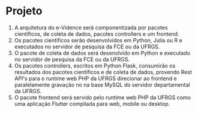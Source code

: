 # Projeto

1. A arquitetura do e-Vidence será componentizada por pacotes científicos, de coleta de dados, pacotes controllers e um frontend.
2. Os pacotes científicos serão desenvolvidos em Python, Julia ou R e executados no servidor de pesquisa da FCE ou da UFRGS.
3. O pacote de coleta de dados será desenolvido em Python e executado no servidor de pesquisa da FCE ou da UFRGS.
4. Os pacotes controllers, escritos em Python Flask, consumirão os resultados dos pacotes científicos e de coleta de dados, provendo Rest API's para o runtime web PHP da UFRGS direcionar ao frontend e paralelamente gravação no na base MySQL do servidor departamental da UFRGS. 
5. O pacote frontend será servido pelo runtime web PHP da UFRGS como uma aplicação Flutter compilada para web, mobile ou desktop.
